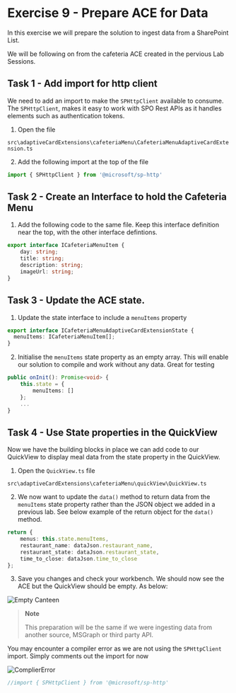 # Exercise 9 - Prepare ACE for Data
In this exercise we will prepare the solution to ingest data from a SharePoint List.

We will be following on from the cafeteria ACE created in the pervious Lab Sessions. 

## Task 1 - Add import for http client

We need to add an import to make the `SPHttpClient` available to consume. The `SPHttpClient`, makes it easy to work with SPO Rest APIs as it handles elements such as authentication tokens.

1. Open the file

`src\adaptiveCardExtensions\cafeteriaMenu\CafeteriaMenuAdaptiveCardExtension.ts`

2. Add the following import at the top of the file

```typescript
import { SPHttpClient } from '@microsoft/sp-http'
```

## Task 2 - Create an Interface to hold the Cafeteria Menu

1. Add the following code to the same file. Keep this interface definition near the top, with the other interface defintions.

```typescript
export interface ICafeteriaMenuItem {
    day: string;
    title: string;
    description: string;
    imageUrl: string;
}
```

## Task 3 - Update the ACE state.

1. Update the state interface to include a `menuItems` property

```typescript
export interface ICafeteriaMenuAdaptiveCardExtensionState {
  menuItems: ICafeteriaMenuItem[];
}
```

2. Initialise the `menuItems` state property as an empty array. This will enable our solution to compile and work without any data. Great for testing

```typescript
public onInit(): Promise<void> {
    this.state = {
        menuItems: []
    };
    ...
}
```

## Task 4 - Use State properties in the QuickView

Now we have the building blocks in place we can add code to our QuickView to display meal data from the state property in the QuickView.

1. Open the `QuickView.ts` file

`src\adaptiveCardExtensions\cafeteriaMenu\quickView\QuickView.ts`

2. We now want to update the `data()` method to return data from the `menuItems` state property rather than the JSON object we added in a previous lab. See below example of the return object for the `data()` method.

```typescript
return {
    menus: this.state.menuItems,
    restaurant_name: dataJson.restaurant_name,
    restaurant_state: dataJson.restaurant_state,
    time_to_close: dataJson.time_to_close
};
```

3. Save you changes and check your workbench. We should now see the ACE but the QuickView should be empty. As below:

![Empty Canteen](https://dev.azure.com/CEandS/836eb273-0e36-48af-a1c0-a78790ff1bec/_apis/git/repositories/f8282c8f-7b8c-4f7f-962e-fa6118fb3ef7/items?path=/Assets/EmptyCanteen.png&versionDescriptor%5BversionOptions%5D=0&versionDescriptor%5BversionType%5D=0&versionDescriptor%5Bversion%5D=main&resolveLfs=true&%24format=octetStream&api-version=5.0)

> **Note**
>
> This preparation will be the same if we were ingesting data from another source, MSGraph or third party API.

You may encounter a compiler error as we are not using the `SPHttpClient` import. Simply comments out the import for now

![ComplierError](https://dev.azure.com/CEandS/836eb273-0e36-48af-a1c0-a78790ff1bec/_apis/git/repositories/f8282c8f-7b8c-4f7f-962e-fa6118fb3ef7/items?path=/Assets/CompilerError.png&versionDescriptor%5BversionOptions%5D=0&versionDescriptor%5BversionType%5D=0&versionDescriptor%5Bversion%5D=main&resolveLfs=true&%24format=octetStream&api-version=5.0)

```typescript
//import { SPHttpClient } from '@microsoft/sp-http'
```

